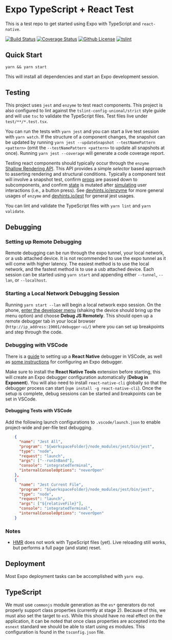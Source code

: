 # Expo TypeScript + React Test

This is a test repo to get started using Expo with TypeScript and `react-native`.

[![Build Status](https://img.shields.io/travis/patsissons/expo-test/master.svg)](https://travis-ci.org/patsissons/expo-test)
[![Coverage Status](https://img.shields.io/coveralls/github/patsissons/expo-test/master.svg)](https://coveralls.io/github/patsissons/expo-test)
[![Github License](https://img.shields.io/github/license/patsissons/expo-test.svg)](https://github.com/patsissons/expo-test/blob/master/LICENSE.md)
[![tslint](https://img.shields.io/badge/tslint-strict-117D6B.svg)](https://github.com/unional/tslint-config-unional/blob/master/style-strict.md)

## Quick Start

`yarn && yarn start`

This will install all dependencies and start an Expo development session.

## Testing

This project uses `jest` and `enzyme` to test react components. This project is also configured to lint against the `tslint-config-unional/strict` style guide and will use `tsc` to validate the TypeScript files. Test files live under `test/**/*.test.tsx`.

You can run the tests with `yarn jest` and you can start a live test session with `yarn watch`. If the structure of a component changes, the snapshot can be updated by running `yarn jest --updateSnapshot --testNamePattern <pattern>` (omit the `--testNamePattern <pattern>` to update all snapshots at once). Running `yarn jest --coverage` will generate a code coverage report.

Testing react components should typically occur through the `enzyme` [Shallow Rendering API](http://airbnb.io/enzyme/docs/api/shallow.html). This API provides a simple *selector* based approach to asserting rendering and structural conditions. Typically a component test will involve a snapshot test, confirm [props](http://airbnb.io/enzyme/docs/api/ShallowWrapper/prop.html) are passed down to subcomponents, and confirm [state](http://airbnb.io/enzyme/docs/api/ShallowWrapper/state.html) is mutated after [simulating](http://airbnb.io/enzyme/docs/api/ShallowWrapper/simulate.html) user interactions (i.e., a button press). See [devhints.io/enzyme](https://devhints.io/enzyme) for more general usages of `enzyme` and [devhints.io/jest](https://devhints.io/jest) for general jest usages.

You can lint and validate the TypeScript files with `yarn lint` and `yarn validate`.

## Debugging

### Setting up Remote Debugging

Remote debugging can be run through the expo tunnel, your local network, or a usb attached device. It is not recommended to use the expo tunnel as it will come with higher latency. The easiest method is to use the local network, and the fastest method is to use a usb attached device. Each session can be started using `yarn start` and appending either `--tunnel`, `--lan`, or `--localhost`.

### Starting a Local Network Debugging Session

Running `yarn start --lan` will begin a local network expo session. On the phone, [enter the developer menu](https://docs.expo.io/versions/latest/workflow/debugging#developer-menu) (shaking the device should bring up the menu option) and choose **Debug JS Remotely**. This should open up a remote debugger tab in your local browser (`http://ip_address:19001/debugger-ui/`) where you can set up breakpoints and step through the code.

### Debugging with VSCode

There is a [guide](https://github.com/Microsoft/vscode-react-native/blob/master/README.md#debugging-react-native-applications) to setting up a **React Native** debugger in VSCode, as well as [some instructions](https://github.com/Microsoft/vscode-react-native/blob/master/doc/expo.md) for configuring an Expo debugger.

Make sure to install the **React Native Tools** extension before starting, this will create an Expo debugger configuration automatically (**Debug in Exponent**). You will also need to install `react-native-cli` globally so that the debugger process can start (`npm install -g react-native-cli`). Once the setup is complete, debug sessions can be started and breakpoints can be set in VSCode.

#### Debugging Tests with VSCode

Add the following launch configurations to `.vscode/launch.json` to enable project-wide and per-file test debugging.

```json
    {
      "name": "Jest All",
      "program": "${workspaceFolder}/node_modules/jest/bin/jest",
      "type": "node",
      "request": "launch",
      "args": ["--runInBand"],
      "console": "integratedTerminal",
      "internalConsoleOptions": "neverOpen"
    },
    {
      "name": "Jest Current File",
      "program": "${workspaceFolder}/node_modules/jest/bin/jest",
      "type": "node",
      "request": "launch",
      "args": ["${relativeFile}"],
      "console": "integratedTerminal",
      "internalConsoleOptions": "neverOpen"
    }
```

### Notes

* [HMR](https://docs.expo.io/versions/latest/workflow/debugging#hot-reloading-and-live-reloading) does not work with TypeScript files (yet). Live reloading still works, but performs a full page (and state) reset.

## Deployment

Most Expo deployment tasks can be accomplished with `yarn exp`.

## TypeScript

We must use `commonjs` module generation as the `es*` generators do not properly support class properties (currently at stage 2). Because of this, we must also set the target to `es5`. While this should have no real effect on the application, it can be noted that once class properties are accepted into the `esnext` standard we should be able to start using *es* modules. This configuration is found in the `tsconfig.json` file.
